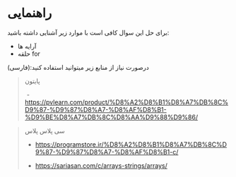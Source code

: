 # راهنمایی

برای حل این سوال کافی است با موارد زیر آشنایی داشته باشید:

- آرایه ها
- حلقه for

درصورت نیاز از منابع زیر میتوانید استفاده کنید:(فارسی)

> پایتون
>
> ‌ - https://pvlearn.com/product/%D8%A2%D8%B1%D8%A7%DB%8C%D9%87-%D9%87%D8%A7-%D8%AF%D8%B1-%D9%BE%D8%A7%DB%8C%D8%AA%D9%88%D9%86/

> سی پلاس پلاس
>
> - https://programstore.ir/%D8%A2%D8%B1%D8%A7%DB%8C%D9%87-%D9%87%D8%A7-%D8%AF%D8%B1-c/
>
> - https://sariasan.com/c/arrays-strings/arrays/
